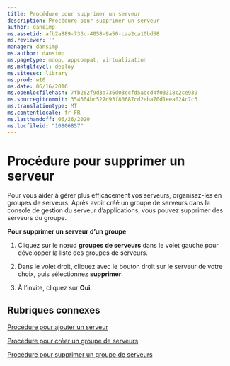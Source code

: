 ```yaml
---
title: Procédure pour supprimer un serveur
description: Procédure pour supprimer un serveur
author: dansimp
ms.assetid: afb2a889-733c-4058-9a50-caa2ca10bd58
ms.reviewer: ''
manager: dansimp
ms.author: dansimp
ms.pagetype: mdop, appcompat, virtualization
ms.mktglfcycl: deploy
ms.sitesec: library
ms.prod: w10
ms.date: 06/16/2016
ms.openlocfilehash: 7fb262f9d3a736d03ecfd5aecd4f03318c2ce939
ms.sourcegitcommit: 354664bc527d93f80687cd2eba70d1eea024c7c3
ms.translationtype: MT
ms.contentlocale: fr-FR
ms.lasthandoff: 06/26/2020
ms.locfileid: "10806857"
---
```

# Procédure pour supprimer un serveur


Pour vous aider à gérer plus efficacement vos serveurs, organisez-les en groupes de serveurs. Après avoir créé un groupe de serveurs dans la console de gestion du serveur d’applications, vous pouvez supprimer des serveurs du groupe.

**Pour supprimer un serveur d’un groupe**

1.  Cliquez sur le nœud **groupes de serveurs** dans le volet gauche pour développer la liste des groupes de serveurs.

2.  Dans le volet droit, cliquez avec le bouton droit sur le serveur de votre choix, puis sélectionnez **supprimer**.

3.  À l’invite, cliquez sur **Oui**.

## Rubriques connexes


[Procédure pour ajouter un serveur](how-to-add-a-server.md)

[Procédure pour créer un groupe de serveurs](how-to-create-a-server-group.md)

[Procédure pour supprimer un groupe de serveurs](how-to-remove-a-server-group.md)

 

 





